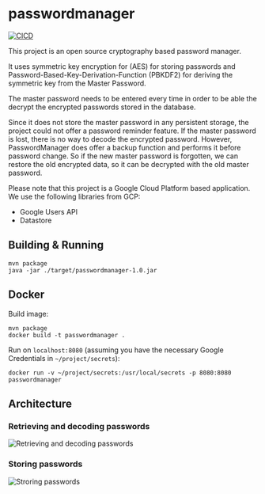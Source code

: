 # passwordmanager

[![CICD](https://github.com/kavai77/passwordmanager/actions/workflows/cicd.yaml/badge.svg)](https://github.com/kavai77/passwordmanager/actions/workflows/cicd.yaml)

This project is an open source cryptography based password manager.

It uses symmetric key encryption for (AES) for storing passwords
and Password-Based-Key-Derivation-Function (PBKDF2) for deriving
the symmetric key from the Master Password.

The master password needs to be entered every time in order to be able
the decrypt the encrypted passwords stored in the database.
 
Since it does not store the master password in any persistent storage,
the project could not offer a password reminder feature. If the master password
is lost, there is no way to decode the encrypted password.
However, PasswordManager does offer a backup function and performs
it before password change. So if the new master password is forgotten,
we can restore the old encrypted data, so it can be decrypted with the old
master password.

Please note that this project is a Google Cloud Platform based application.
We use the following libraries from GCP:
* Google Users API
* Datastore

## Building & Running
```
mvn package
java -jar ./target/passwordmanager-1.0.jar
```
## Docker
Build image:
```
mvn package
docker build -t passwordmanager .
```
Run on `localhost:8080` (assuming you have the necessary Google Credentials in `~/project/secrets`):
```
docker run -v ~/project/secrets:/usr/local/secrets -p 8080:8080 passwordmanager
```

## Architecture
### Retrieving and decoding passwords
![Retrieving and decoding passwords](https://raw.githubusercontent.com/kavai77/passwordmanager/main/src/main/resources/static/image/password-retrieval.svg)

### Storing passwords
![Stroring passwords](https://raw.githubusercontent.com/kavai77/passwordmanager/main/src/main/resources/static/image/password-storage.svg)
